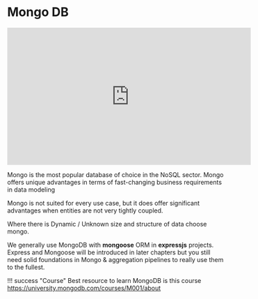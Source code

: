 # Mongo DB

<iframe width="560" height="315" src="https://www.youtube.com/embed/-bt_y4Loofg" title="YouTube video player" frameborder="0" allow="accelerometer; autoplay; clipboard-write; encrypted-media; gyroscope; picture-in-picture" allowfullscreen></iframe>

Mongo is the most popular database of choice in the NoSQL sector. Mongo offers unique advantages in terms of fast-changing business requirements in data modeling

Mongo is not suited for every use case, but it does offer significant advantages when entities are not very tightly coupled.

Where there is Dynamic / Unknown size and structure of data choose mongo.

We generally use MongoDB with **mongoose** ORM in **expressjs** projects. Express and Mongoose will be introduced in later chapters but you still need solid foundations in Mongo & aggregation pipelines to really use them to the fullest.

!!! success "Course"
    Best resource to learn MongoDB is this course <a target="_blank" href="https://university.mongodb.com/courses/M001/about">https://university.mongodb.com/courses/M001/about</a>



